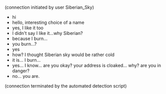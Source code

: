 (connection initiated by user Siberian_Sky)

- hi
- hello, interesting choice of a name
- yes, I like it too
- I didn't say I like it...why Siberian?
- because I burn...
- you burn...?
- yes
- how? I thought Siberian sky would be rather cold
- it is... I burn...
- yes... I know... are you okay? your address is cloaked... why? are you in danger?
- no... you are.

(connection terminated by the automated detection script)


